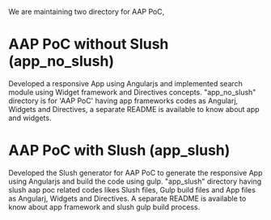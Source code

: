 We are maintaining two directory for AAP PoC,

# AAP PoC without Slush (app_no_slush)

Developed a responsive App using Angularjs and implemented search module using Widget framework and Directives concepts. "app_no_slush" directory is for 'AAP PoC' having app frameworks codes as Angularj, Widgets and Directives, a separate README is available to know about app and widgets.

# AAP PoC with Slush (app_slush)

Developed the Slush generator for AAP PoC to generate the responsive App using Angularjs and build the code using gulp. "app_slush" directory having slush aap poc related codes likes Slush files, Gulp build files and App files as Angularj, Widgets and Directives. A separate README is available to know about app framework and slush gulp build process.